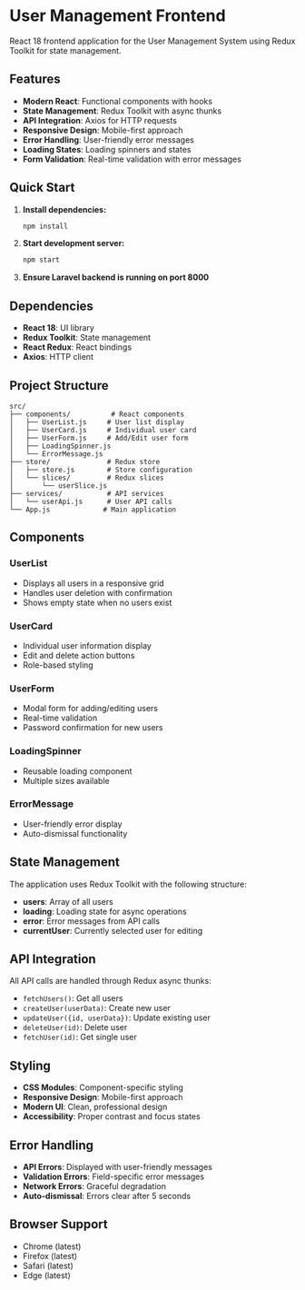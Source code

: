 # User Management Frontend

React 18 frontend application for the User Management System using Redux Toolkit for state management.

## Features

- **Modern React**: Functional components with hooks
- **State Management**: Redux Toolkit with async thunks
- **API Integration**: Axios for HTTP requests
- **Responsive Design**: Mobile-first approach
- **Error Handling**: User-friendly error messages
- **Loading States**: Loading spinners and states
- **Form Validation**: Real-time validation with error messages

## Quick Start

1. **Install dependencies:**
   ```bash
   npm install
   ```

2. **Start development server:**
   ```bash
   npm start
   ```

3. **Ensure Laravel backend is running on port 8000**

## Dependencies

- **React 18**: UI library
- **Redux Toolkit**: State management
- **React Redux**: React bindings
- **Axios**: HTTP client

## Project Structure

```
src/
├── components/          # React components
│   ├── UserList.js     # User list display
│   ├── UserCard.js     # Individual user card
│   ├── UserForm.js     # Add/Edit user form
│   ├── LoadingSpinner.js
│   └── ErrorMessage.js
├── store/              # Redux store
│   ├── store.js        # Store configuration
│   └── slices/         # Redux slices
│       └── userSlice.js
├── services/           # API services
│   └── userApi.js      # User API calls
└── App.js             # Main application
```

## Components

### UserList
- Displays all users in a responsive grid
- Handles user deletion with confirmation
- Shows empty state when no users exist

### UserCard
- Individual user information display
- Edit and delete action buttons
- Role-based styling

### UserForm
- Modal form for adding/editing users
- Real-time validation
- Password confirmation for new users

### LoadingSpinner
- Reusable loading component
- Multiple sizes available

### ErrorMessage
- User-friendly error display
- Auto-dismissal functionality

## State Management

The application uses Redux Toolkit with the following structure:

- **users**: Array of all users
- **loading**: Loading state for async operations
- **error**: Error messages from API calls
- **currentUser**: Currently selected user for editing

## API Integration

All API calls are handled through Redux async thunks:

- `fetchUsers()`: Get all users
- `createUser(userData)`: Create new user
- `updateUser({id, userData})`: Update existing user
- `deleteUser(id)`: Delete user
- `fetchUser(id)`: Get single user

## Styling

- **CSS Modules**: Component-specific styling
- **Responsive Design**: Mobile-first approach
- **Modern UI**: Clean, professional design
- **Accessibility**: Proper contrast and focus states

## Error Handling

- **API Errors**: Displayed with user-friendly messages
- **Validation Errors**: Field-specific error messages
- **Network Errors**: Graceful degradation
- **Auto-dismissal**: Errors clear after 5 seconds

## Browser Support

- Chrome (latest)
- Firefox (latest)
- Safari (latest)
- Edge (latest)